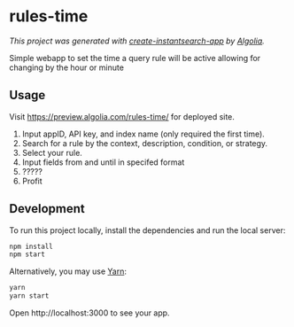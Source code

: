 # rules-time

_This project was generated with [create-instantsearch-app](https://github.com/algolia/create-instantsearch-app) by [Algolia](https://algolia.com)._

Simple webapp to set the time a query rule will be active allowing for changing by the hour or minute

## Usage

Visit https://preview.algolia.com/rules-time/ for deployed site. 

1. Input appID, API key, and index name (only required the first time).
2. Search for a rule by the context, description, condition, or strategy.
3. Select your rule. 
4. Input fields from and until in specifed format
5. ?????
6. Profit


## Development

To run this project locally, install the dependencies and run the local server:

```sh
npm install
npm start
```

Alternatively, you may use [Yarn](https://http://yarnpkg.com/):

```sh
yarn
yarn start
```

Open http://localhost:3000 to see your app.
